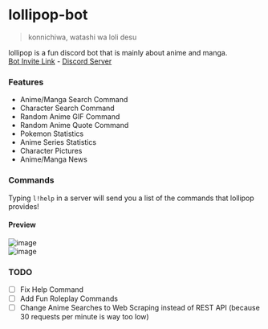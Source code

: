 # lollipop-bot
> konnichiwa, watashi wa loli desu

lollipop is a fun discord bot that is mainly about anime and manga. <br>
[Bot Invite Link](https://discord.com/oauth2/authorize?client_id=919061572649910292&permissions=8&scope=bot) - [Discord Server](https://discord.gg/3ZDpPyR)

### Features
- Anime/Manga Search Command
- Character Search Command
- Random Anime GIF Command
- Random Anime Quote Command
- Pokemon Statistics
- Anime Series Statistics
- Character Pictures
- Anime/Manga News

### Commands
Typing `l!help` in a server will send you a list of the commands that lollipop provides!

#### Preview
![image](https://user-images.githubusercontent.com/47650058/145750513-d1bf8e3c-f907-4748-a10e-e5a7656dc2bc.png) <br>
![image](https://user-images.githubusercontent.com/47650058/145750536-b90faff6-ffbf-4f7f-843a-366301065c61.png)

### TODO
- [ ] Fix Help Command
- [ ] Add Fun Roleplay Commands
- [ ] Change Anime Searches to Web Scraping instead of REST API (because 30 requests per minute is way too low)
